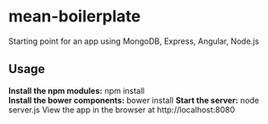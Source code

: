 # mean-boilerplate
Starting point for an app using MongoDB, Express, Angular, Node.js

## Usage
**Install the npm modules:** npm install  
**Install the bower components:** bower install
**Start the server:** node server.js
View the app in the browser at http://localhost:8080
